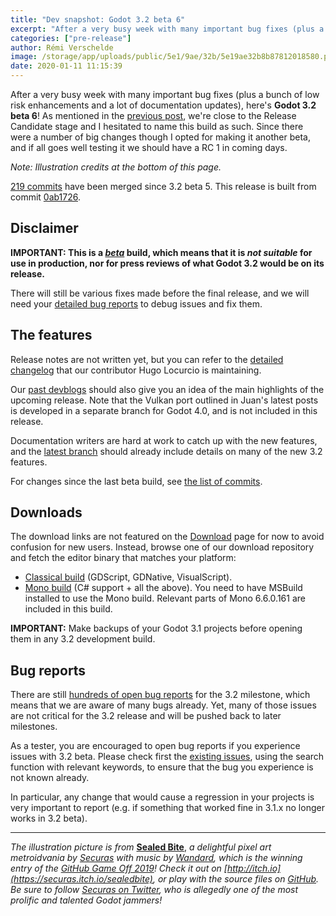 ```yaml
---
title: "Dev snapshot: Godot 3.2 beta 6"
excerpt: "After a very busy week with many important bug fixes (plus a bunch of low risk enhancements and a lot of documentation updates), here's Godot 3.2 beta 6! As mentioned in the previous post, we're close to the Release Candidate stage and I hesitated to name this build as such. Since there were a number of big changes though I opted for making it another beta, and if all goes well testing it we should have a RC 1 in coming days."
categories: ["pre-release"]
author: Rémi Verschelde
image: /storage/app/uploads/public/5e1/9ae/32b/5e19ae32b8b87812018580.png
date: 2020-01-11 11:15:39
---
```


After a very busy week with many important bug fixes (plus a bunch of low risk enhancements and a lot of documentation updates), here's **Godot 3.2 beta 6**! As mentioned in the [previous post](/article/dev-snapshot-godot-3-2-beta-5), we're close to the Release Candidate stage and I hesitated to name this build as such. Since there were a number of big changes though I opted for making it another beta, and if all goes well testing it we should have a RC 1 in coming days.

*Note: Illustration credits at the bottom of this page.*

[219 commits](https://github.com/godotengine/godot/compare/399e53e8c328f47bc116b743cd19c66c83e1122b...0ab1726b43dbe81c96d208a41a582435b76fd058) have been merged since 3.2 beta 5. This release is built from commit [0ab1726](https://github.com/godotengine/godot/commit/0ab1726b43dbe81c96d208a41a582435b76fd058).

## Disclaimer

**IMPORTANT: This is a *[beta](https://en.wikipedia.org/wiki/Software_release_life_cycle#Beta)* build, which means that it is *not suitable* for use in production, nor for press reviews of what Godot 3.2 would be on its release.**

There will still be various fixes made before the final release, and we will need your [detailed bug reports](https://github.com/godotengine/godot/issues) to debug issues and fix them.

## The features

Release notes are not written yet, but you can refer to the [detailed changelog](https://gist.github.com/Calinou/49aefe52ce8f67ffa3f743932123d14f) that our contributor Hugo Locurcio is maintaining.

Our [past devblogs](https://godotengine.org/devblog) should also give you an idea of the main highlights of the upcoming release. Note that the Vulkan port outlined in Juan's latest posts is developed in a separate branch for Godot 4.0, and is not included in this release.

Documentation writers are hard at work to catch up with the new features, and the [latest branch](https://docs.godotengine.org/en/latest/) should already include details on many of the new 3.2 features.

For changes since the last beta build, see [the list of commits](https://github.com/godotengine/godot/compare/399e53e8c328f47bc116b743cd19c66c83e1122b...0ab1726b43dbe81c96d208a41a582435b76fd058).

## Downloads

The download links are not featured on the [Download](/download) page for now to avoid confusion for new users. Instead, browse one of our download repository and fetch the editor binary that matches your platform:

- [Classical build](https://downloads.tuxfamily.org/godotengine/3.2/beta6/) (GDScript, GDNative, VisualScript).
- [Mono build](https://downloads.tuxfamily.org/godotengine/3.2/beta6/mono) (C# support + all the above). You need to have MSBuild installed to use the Mono build. Relevant parts of Mono 6.6.0.161 are included in this build.

**IMPORTANT:** Make backups of your Godot 3.1 projects before opening them in any 3.2 development build.

## Bug reports

There are still [hundreds of open bug reports](https://github.com/godotengine/godot/issues?utf8=%E2%9C%93&q=is%3Aopen+is%3Aissue+milestone%3A3.2+label%3Abug+) for the 3.2 milestone, which means that we are aware of many bugs already. Yet, many of those issues are not critical for the 3.2 release and will be pushed back to later milestones.

As a tester, you are encouraged to open bug reports if you experience issues with 3.2 beta. Please check first the [existing issues](https://github.com/godotengine/godot/issues), using the search function with relevant keywords, to ensure that the bug you experience is not known already.

In particular, any change that would cause a regression in your projects is very important to report (e.g. if something that worked fine in 3.1.x no longer works in 3.2 beta).

-----

*The illustration picture is from* [**Sealed Bite**](https://securas.itch.io/sealedbite), *a delightful pixel art metroidvania by [Securas](https://twitter.com/Securas2010) with music by [Wandard](https://soundcloud.com/fabienmerten), which is the winning entry of the [GitHub Game Off 2019](https://itch.io/jam/game-off-2019)! Check it out on [http://itch.io](https://securas.itch.io/sealedbite), or play with the source files on [GitHub](https://github.com/securas/SealedBite). Be sure to follow [Securas on Twitter](https://twitter.com/Securas2010), who is allegedly one of the most prolific and talented Godot jammers!*

